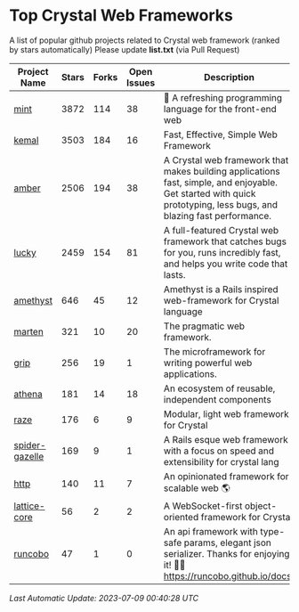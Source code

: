 # Top Crystal Web Frameworks

A list of popular github projects related to Crystal web framework (ranked by stars automatically)
Please update **list.txt** (via Pull Request)

| Project Name | Stars | Forks | Open Issues | Description | Last Commit |
| ------------ | ----- | ----- | ----------- | ----------- | ----------- |
| [mint](https://github.com/mint-lang/mint) |3872|114|38|:leaves: A refreshing programming language for the front-end web|2023-06-01T10:56:02Z|
| [kemal](https://github.com/kemalcr/kemal) |3503|184|16|Fast, Effective, Simple Web Framework|2023-04-15T08:31:16Z|
| [amber](https://github.com/amberframework/amber) |2506|194|38|A Crystal web framework that makes building applications fast, simple, and enjoyable. Get started with quick prototyping, less bugs, and blazing fast performance.|2023-06-15T10:52:10Z|
| [lucky](https://github.com/luckyframework/lucky) |2459|154|81|A full-featured Crystal web framework that catches bugs for you, runs incredibly fast, and helps you write code that lasts.|2023-04-09T21:29:56Z|
| [amethyst](https://github.com/amethyst-framework/amethyst) |646|45|12|Amethyst is a Rails inspired web-framework for Crystal language|2018-02-10T19:35:15Z|
| [marten](https://github.com/martenframework/marten) |321|10|20|The pragmatic web framework.|2023-07-08T13:45:48Z|
| [grip](https://github.com/grip-framework/grip) |256|19|1|The microframework for writing powerful web applications.|2023-05-24T06:08:20Z|
| [athena](https://github.com/athena-framework/athena) |181|14|18|An ecosystem of reusable, independent components|2023-06-27T13:36:37Z|
| [raze](https://github.com/samueleaton/raze) |176|6|9|Modular, light web framework for Crystal|2021-01-02T01:20:01Z|
| [spider-gazelle](https://github.com/spider-gazelle/spider-gazelle) |169|9|1|A Rails esque web framework with a focus on speed and extensibility for crystal lang|2023-07-06T22:31:35Z|
| [http](https://github.com/onyxframework/http) |140|11|7|An opinionated framework for scalable web 🌎|2019-08-13T09:00:30Z|
| [lattice-core](https://github.com/jasonl99/lattice-core) |56|2|2|A WebSocket-first object-oriented framework for Crystal|2017-03-31T23:57:57Z|
| [runcobo](https://github.com/runcobo/runcobo) |47|1|0|An api framework with type-safe params, elegant json serializer. Thanks for enjoying it! 👻👻 https://runcobo.github.io/docs/|2022-03-16T06:43:35Z|

*Last Automatic Update: 2023-07-09 00:40:28 UTC*